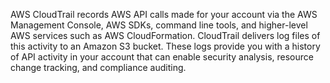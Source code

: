 AWS CloudTrail records AWS API calls made for your account via the AWS Management Console, AWS SDKs, command line tools, and higher-level AWS services such as AWS CloudFormation. CloudTrail delivers log files of this activity to an Amazon S3 bucket. These logs provide you with a history of API activity in your account that can enable security analysis, resource change tracking, and compliance auditing.

